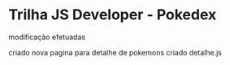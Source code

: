 # Trilha JS Developer - Pokedex

modificação efetuadas 

criado nova pagina para detalhe de pokemons
criado detalhe.js